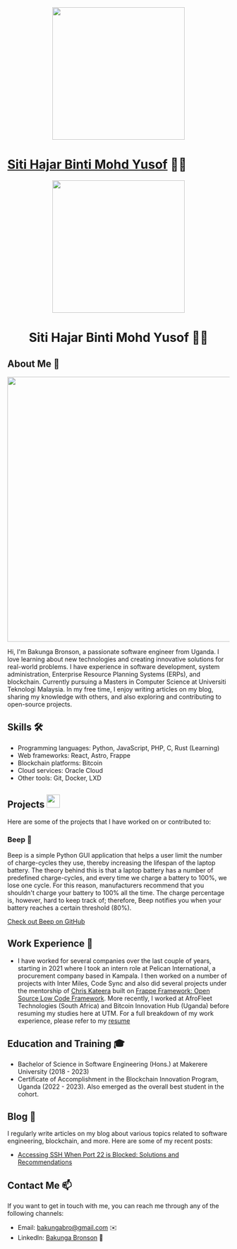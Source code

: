 <div align="center"><img src="Github_poster.jpeg" width="300" /></div>

# [Siti Hajar Binti Mohd Yusof](https://github.com/hajar1204) 👨‍💻




<div align="center"><img src="https://github.com/drshahizan/BDM/assets/51344005/25f3fada-2bf5-4711-a387-862d114cd389" width="300" /></div>
<h1 align="center">Siti Hajar Binti Mohd Yusof 👨‍💻</h1>

## About Me 🚀
<div align="center"><img src="https://github.com/drshahizan/BDM/assets/51344005/ffaa458f-d247-48f9-86f6-c4f88ebefaa5" width="600" /></div>

Hi, I'm Bakunga Bronson, a passionate software engineer from Uganda. I love learning about new technologies and creating innovative solutions for real-world problems. I have experience in software development, system administration, Enterprise Resource Planning Systems (ERPs), and blockchain. Currently pursuing a Masters in Computer Science at Universiti Teknologi Malaysia. In my free time, I enjoy writing articles on my blog, sharing my knowledge with others, and also exploring and contributing to open-source projects.

## Skills 🛠️

- Programming languages: Python, JavaScript, PHP, C, Rust (Learning)
- Web frameworks: React, Astro, Frappe
- Blockchain platforms: Bitcoin
- Cloud services: Oracle Cloud
- Other tools: Git, Docker, LXD

## Projects <img src="https://github.com/drshahizan/BDM/assets/51344005/9bfd8fba-9b7b-4f06-8b4e-0a44313e5baa" width="30" />

Here are some of the projects that I have worked on or contributed to:

### Beep 🔋

Beep is a simple Python GUI application that helps a user limit the number of charge-cycles they use, thereby increasing the lifespan of the laptop battery. The theory behind this is that a laptop battery has a number of predefined charge-cycles, and every time we charge a battery to 100%, we lose one cycle. For this reason, manufacturers recommend that you shouldn't charge your battery to 100% all the time. The charge percentage is, however, hard to keep track of; therefore, Beep notifies you when your battery reaches a certain threshold (80%).

[Check out Beep on GitHub](https://github.com/OSCA-Kampala-Chapter/Beep)

## Work Experience 💼

- I have worked for several companies over the last couple of years, starting in 2021 where I took an intern role at Pelican International, a procurement company based in Kampala. I then worked on a number of projects with Inter Miles, Code Sync and also did several projects under the mentorship of [Chris Kateera](https://github.com/chris-kck) built on [Frappe Framework: Open Source Low Code Framework](https://frappeframework.com). More recently, I worked at AfroFleet Technologies (South Africa) and Bitcoin Innovation Hub (Uganda) before resuming my studies here at UTM. For a full breakdown of my work experience, please refer to my [resume](https://drive.google.com/file/d/1nMfGgOqV1s_OcfU7Cw3GEYB0_d-eewmI/view?usp=sharing)

## Education and Training 🎓

- Bachelor of Science in Software Engineering (Hons.) at Makerere University (2018 - 2023)
- Certificate of Accomplishment in the Blockchain Innovation Program, Uganda (2022 - 2023). Also emerged as the overall best student in the cohort.

## Blog 📝

I regularly write articles on my blog about various topics related to software engineering, blockchain, and more. Here are some of my recent posts:

- [Accessing SSH When Port 22 is Blocked: Solutions and Recommendations](https://blog.bakungabronson.com/ssh-unblock)

## Contact Me 📫

If you want to get in touch with me, you can reach me through any of the following channels:

- Email: bakungabro@gmail.com ✉️
- LinkedIn: [Bakunga Bronson](https://www.linkedin.com/in/bronson-bakunga-682a581ba/) 💼
